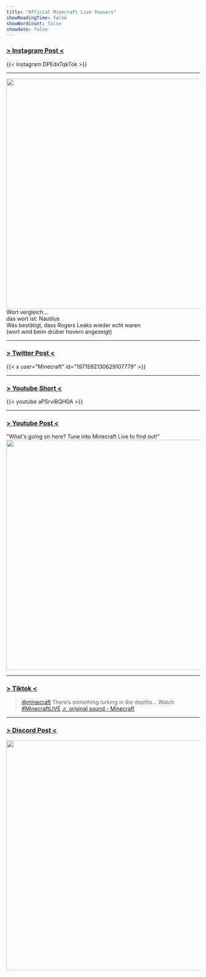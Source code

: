 ```yaml
---
title: "Official Minecraft Live Teasers"
showReadingTime: false
showWordCount: false
showdate: false
---
```


### [> Instagram Post <](https://www.instagram.com/minecraft/p/DPEdxTqkTok/)

{{< instagram DPEdxTqkTok >}}

<hr class="thin-line">

<img src="/vinc-custom-changelog.github.io/images/testseite/word_comp.png" alt="" style="width:600px;"/>
Wort vergleich... <summary>das wort ist: <span class="spoiler" >Nautilus </a> </span><br> Was bestätigt, dass Rogers Leaks wieder echt waren</summary> (wort wird beim drüber hovern angezeigt)

<hr class="thin-line">

### [> Twitter Post <](https://xcancel.com/Minecraft/status/1971592130629107779 "via xcancel - musst dich also nicht anmelden")

{{< x user="Minecraft" id="1971592130629107779" >}}

<hr class="thin-line">

### [> Youtube Short <](https://www.youtube.com/watch?v=aPSrviBQH0A)

{{< youtube aPSrviBQH0A >}}

<hr class="thin-line">

### [> Youtube Post < ](http://youtube.com/post/UgkxIbEzGmZ1oIRSFqLBozFDuHS_nzMN0J9P?si=1tAl-V_SA2RFU7LG)

"What's going on here? Tune into Minecraft Live to find out!"
<img src="/vinc-custom-changelog.github.io/images/testseite/ocean_jump.webp" alt="" style="width:600px;"/>

<hr class="thin-line">

### [> Tiktok <](https://www.tiktok.com/@minecraft/video/7554413531123256606)

<blockquote class="tiktok-embed" cite="https://www.tiktok.com/@minecraft/video/7554413531123256606" data-video-id="7554413531123256606" style="max-width: 605px;min-width: 325px;" > <section> <a target="_blank" title="@minecraft" href="https://www.tiktok.com/@minecraft?refer=embed">@minecraft</a> There’s something lurking in the depths... Watch <a title="minecraftlive" target="_blank" href="https://www.tiktok.com/tag/minecraftlive?refer=embed">#MinecraftLIVE</a> <a target="_blank" title="♬ original sound  - Minecraft" href="https://www.tiktok.com/music/original-sound-Minecraft-7554418634192571166?refer=embed">♬ original sound  - Minecraft</a> </section> </blockquote> <script async src="https://www.tiktok.com/embed.js"></script>

<hr class="thin-line">


### [> Discord Post <](https://discord.com/channels/302094807046684672/436219236420157450/1421150577953472633)

<img src="/vinc-custom-changelog.github.io/images/testseite/discord_teaser.png" alt="" style="width:600px;"/>
